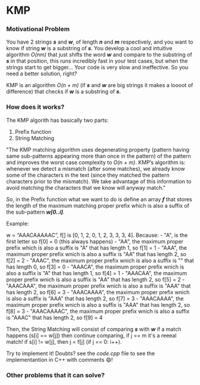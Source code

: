 
# KMP

### Motivational Problem

You have 2 strings *__s__* and *__w__*, of length *__n__* and *__m__* respectively, and you want to know if string *__w__*
is a substring of *__s__*. 
You develop a cool and intuitive algorithm *O(nm)* that just shifts the word *__w__* and compare to the substring of *__s__* in that position, this runs incredibly fast in your test cases, but when the strings start 
to get bigger... Your code is very slow and ineffective. So you need a better solution, right?

KMP is an algorithm *O(n + m)* (if *__s__* and *__w__* are big strings it makes a loooot of difference) that checks if *__w__*
is a substring of *__s__*.

### How does it works?

The KMP algorith has basically two parts:

  1. Prefix function
  2. String Matching

"The KMP matching algorithm uses degenerating property (pattern having same sub-patterns appearing more than once in the pattern) of the pattern and improves the worst case complexity to *O(n + m)*. KMP’s algorithm is: whenever we detect a mismatch (after some matches), we already know some of the characters in the text (since they matched the pattern characters prior to the mismatch). We take advantage of this information to avoid matching the characters that we know will anyway match."

So, in the Prefix function what we want to do is define an array *__f__* that stores the length of the maximum matching proper prefix which is also a suffix of the sub-pattern *__w[0..i]__*.

Example:

  w = “AAACAAAAAC”, f[] is [0, 1, 2, 0, 1, 2, 3, 3, 3, 4]. Because:
    - "A", is the first letter so f[0] = 0 (this always happens)
    - "AA", the maximum proper prefix which is also a suffix is "A" that has length 1, so f[1] = 1
    - "AAA", the maximum proper prefix wnich is also a suffix is "AA" that has length 2, so f[2] = 2
    - "AAAC", the maximum proper prefix wnich is also a suffix is "" that has length 0, so f[3] = 0
    - "AAACA", the maximum proper prefix wnich is also a suffix is "A" that has length 1, so f[4] = 1
    - "AAACAA", the maximum proper prefix wnich is also a suffix is "AA" that has length 2, so f[5] = 2
    - "AAACAAA", the maximum proper prefix wnich is also a suffix is "AAA" that has length 2, so f[6] = 3
    - "AAACAAAA", the maximum proper prefix wnich is also a suffix is "AAA" that has length 2, so f[7] = 3
    - "AAACAAAA", the maximum proper prefix wnich is also a suffix is "AAA" that has length 2, so f[8] = 3
    - "AAACAAAAC", the maximum proper prefix wnich is also a suffix is "AAAC" that has length 2, so f[9] = 4

Then, the String Matching will consist of comparing *__s__* with *__w__* if a match happens (s[i] == w[j]) then
continue comparing, if j == m it's a reeeal match! if s[i] != w[j], then j = f[j] (if j == 0: i++).

Try to implement it! Doubts? see the *code.cpp* file to see the implementantion in C++ with comments :smile:!

### Other problems that it can solve?
